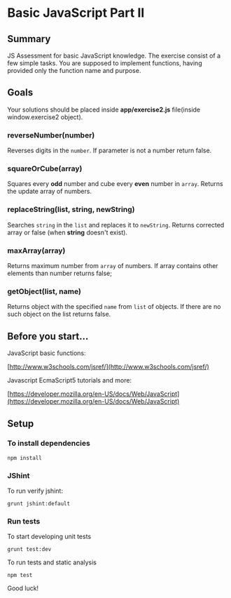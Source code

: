 # Basic JavaScript Part II

## Summary

JS Assessment for basic JavaScript knowledge. The exercise consist of a few simple tasks. You are supposed to implement functions, having provided only the function name and purpose.

## Goals

Your solutions should be placed inside **app/exercise2.js** file(inside window.exercise2 object).

### reverseNumber(number)

Reverses digits in the `number`. If parameter is not a number return false.

### squareOrCube(array)

Squares every **odd** number and cube every **even** number in `array`. Returns the update array of numbers.

### replaceString(list, string, newString)

Searches `string` in the `list` and replaces it to `newString`. Returns corrected array or false (when **string** doesn't exist).

### maxArray(array)

Returns maximum number from `array` of numbers. If array contains other elements than number returns false;

### getObject(list, name)

Returns object with the specified `name` from `list` of  objects. If there are no such object on the list returns false.

## Before you start...

JavaScript basic functions: 

[http://www.w3schools.com/jsref/](http://www.w3schools.com/jsref/)
    
Javascript EcmaScript5 tutorials and more: 

[https://developer.mozilla.org/en-US/docs/Web/JavaScript](https://developer.mozilla.org/en-US/docs/Web/JavaScript)

## Setup

### To install dependencies

    npm install

### JShint

To run verify jshint:

    grunt jshint:default

### Run tests

To start developing unit tests

    grunt test:dev
 
To run tests and static analysis

    npm test

Good luck!
 
